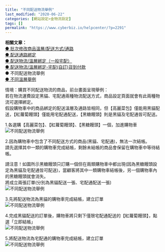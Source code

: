 ```yaml
---
title: "不同配送物流舉例"
last_modified: "2020-06-22"
categories: [網站設定>金物流設定]
tags: []
permalink: "https://www.cyberbiz.io/helpcenter/?p=2291"
---
```


**相關文章：**  
[● 批次修改商品溫層/配送方式/通路](https://www.cyberbiz.co/helpcenter/?p=2271)  
[● 配送通路綁定](https://www.cyberbiz.co/helpcenter/?p=2249)  
[● 配送物流/溫層綁定（一般宅配）](https://www.cyberbiz.co/helpcenter/?p=2221)  
[● 配送物流/溫層綁定-宅配(自訂)貨到付款](https://www.cyberbiz.co/helpcenter/?p=2199)  
● 不同配送物流舉例  
[● 不同溫層舉例](https://www.cyberbiz.co/helpcenter/?p=2282)

情境：購買不同配送物流的商品，前台畫面呈現舉例：  
若在物流運費設定黑貓、宅配通兩種物流配送方式，商品設定頁面就會有此兩種物流可選擇綁定。  
假設購物車中的商品綁定的配送溫層及通路皆相同，但【高麗菜包】僅能用黑貓配送，【紅蘿蔔饅頭】僅能用宅配通配送，【黑糖饅頭】則是黑貓及宅配通皆可配送。

1.各選購【高麗菜包】、【紅蘿蔔饅頭】、【黑糖饅頭】一個，加進購物車  
![不同配送物流舉例](https://www.cyberbiz.co/helpcenter/wp-content/uploads/2020/06/不同配送物流舉例.png)

2.因為購物車中包含了不同配送方式的商品(黑貓、宅配通)，無法一次結帳。  
請先選擇其中一類的購物車完成結帳，剩餘未結帳的商品會保留在購物車中等待結帳。

請注意！如圖所示黑糖饅頭只訂購一個但在兩類購物車中都出現(因為黑糖饅頭設定為黑貓及宅配通皆可配送)，當顧客將其中一類購物車結帳後，另一個購物車內的黑糖饅頭就會消失。  
將成立兩張訂單(分別為黑貓配送一張、宅配通配送一張)  
![不同配送物流舉例](https://www.cyberbiz.co/helpcenter/wp-content/uploads/2020/06/不同配送物流舉例2.png)

3.先將配送物流為黑貓的購物車完成結帳，建立訂單  
![不同配送物流舉例](https://www.cyberbiz.co/helpcenter/wp-content/uploads/2020/06/不同配送物流舉例3.png)

4.完成黑貓配送的訂單後，購物車將只剩下僅限宅配通配送的【紅蘿蔔饅頭】，點選「立即結帳」  
![不同配送物流舉例](https://www.cyberbiz.co/helpcenter/wp-content/uploads/2020/06/不同配送物流舉例4.png)

5.將配送物流為宅配通的購物車完成結帳，建立訂單  
![不同配送物流舉例](https://www.cyberbiz.co/helpcenter/wp-content/uploads/2020/06/不同配送物流舉例5.png)

